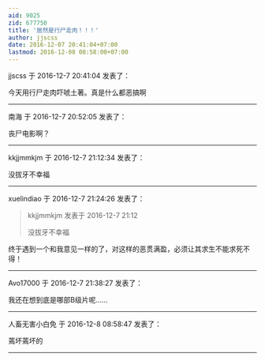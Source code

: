```yaml
---
aid: 9025
zid: 677750
title: '居然是行尸走肉！！！'
author: jjscss
date: 2016-12-07 20:41:04+07:00
lastmod: 2016-12-08 08:58:00+07:00
---
```


jjscss 于 2016-12-7 20:41:04 发表了：

今天用行尸走肉吓唬土著。真是什么都恶搞啊

---------

南海 于 2016-12-7 20:52:05 发表了：

丧尸电影啊？

---------

kkjjmmkjm 于 2016-12-7 21:12:34 发表了：

没拔牙不幸福

---------

xuelindiao 于 2016-12-7 21:24:26 发表了：

> kkjjmmkjm 发表于 2016-12-7 21:12
> 
> 没拔牙不幸福



终于遇到一个和我意见一样的了，对这样的恶贯满盈，必须让其求生不能求死不得！

---------

Avo17000 于 2016-12-7 21:38:27 发表了：

我还在想到底是哪部B级片呢……

---------

人畜无害小白免 于 2016-12-8 08:58:47 发表了：

蔫坏蔫坏的

---------


